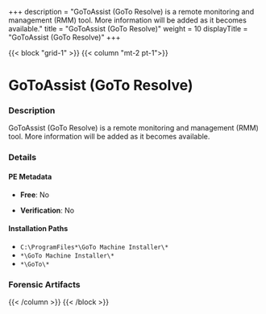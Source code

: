 +++
description = "GoToAssist (GoTo Resolve) is a remote monitoring and management (RMM) tool. More information will be added as it becomes available."
title = "GoToAssist (GoTo Resolve)"
weight = 10
displayTitle = "GoToAssist (GoTo Resolve)"
+++


{{< block "grid-1" >}}
{{< column "mt-2 pt-1">}}

# GoToAssist (GoTo Resolve)


### Description

GoToAssist (GoTo Resolve) is a remote monitoring and management (RMM) tool. More information will be added as it becomes available.




### Details


#### PE Metadata


- **Free**: No

- **Verification**: No




#### Installation Paths
- `C:\ProgramFiles*\GoTo Machine Installer\*`
- `*\GoTo Machine Installer\*`
- `*\GoTo\*`

### Forensic Artifacts










{{< /column >}}
{{< /block >}}
